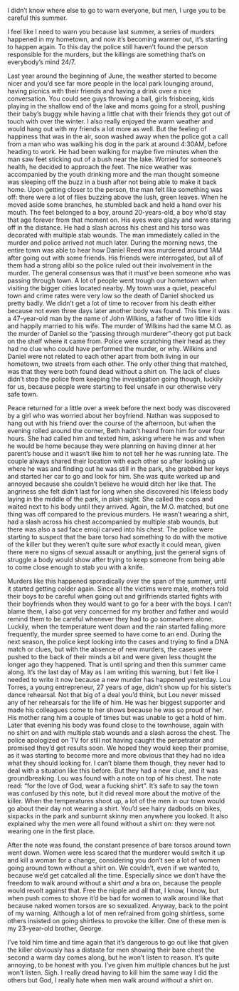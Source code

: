  I didn’t know where else to go to warn everyone, but men, I urge you to be careful this summer. 

I feel like I need to warn you because last summer, a series of murders happened in my hometown, and now it’s becoming warmer out, it’s starting to happen again. To this day the police still haven’t found the person responsible for the murders, but the killings are something that’s on everybody’s mind 24/7. 

Last year around the beginning of June, the weather started to become nicer and you’d see far more people in the local park lounging around, having picnics with their friends and having a drink over a nice conversation. You could see guys throwing a ball, girls frisbeeing, kids playing in the shallow end of the lake and moms going for a stroll, pushing their baby’s buggy while having a little chat with their friends they got out of touch with over the winter. I also really enjoyed the warm weather and would hang out with my friends a lot more as well. But the feeling of happiness that was in the air, soon washed away when the police got a call from a man who was walking his dog in the park at around 4:30AM, before heading to work. He had been walking for maybe five minutes when the man saw feet sticking out of a bush near the lake. Worried for someone’s health, he decided to approach the feet. The nice weather was accompanied by the youth drinking more and the man thought someone was sleeping off the buzz in a bush after not being able to make it back home. Upon getting closer to the person, the man felt like something was off: there were a lot of flies buzzing above the lush, green leaves. When he moved aside some branches, he stumbled back and held a hand over his mouth. The feet belonged to a boy, around 20-years-old, a boy who’d stay that age forever from that moment on. His eyes were glazy and were staring off in the distance. He had a slash across his chest and his torso was decorated with multiple stab wounds. The man immediately called in the murder and police arrived not much later. During the morning news, the entire town was able to hear how Daniel Reed was murdered around 1AM after going out with some friends. His friends were interrogated, but all of them had a strong alibi so the police ruled out their involvement in the murder. The general consensus was that it must’ve been someone who was passing through town. A lot of people went trough our hometown when visiting the bigger cities located nearby. My town was a quiet, peaceful town and crime rates were very low so the death of Daniel shocked us pretty badly. We didn’t get a lot of time to recover from his death either because not even three days later another body was found. This time it was a 47-year-old man by the name of John Wilkins, a father of two little kids and happily married to his wife. The murder of Wilkins had the same M.O. as the murder of Daniel so the “passing through murderer”-theory got put back on the shelf where it came from. Police were scratching their head as they had no clue who could have performed the murder, or why. Wilkins and Daniel were not related to each other apart from both living in our hometown, two streets from each other. The only other thing that matched, was that they were both found dead without a shirt on. The lack of clues didn’t stop the police from keeping the investigation going though, luckily for us, because people were starting to feel unsafe in our otherwise very safe town. 

Peace returned for a little over a week before the next body was discovered by a girl who was worried about her boyfriend. Nathan was supposed to hang out with his friend over the course of the afternoon, but when the evening rolled around the corner, Beth hadn’t heard from him for over four hours. She had called him and texted him, asking where he was and when he would be home because they were planning on having dinner at her parent’s house and it wasn’t like him to not tell her he was running late. The couple always shared their location with each other so after looking up where he was and finding out he was still in the park, she grabbed her keys and started her car to go and look for him. She was quite worked up and annoyed because she couldn’t believe he would ditch her like that. The angriness she felt didn’t last for long when she discovered his lifeless body laying in the middle of the park, in plain sight. She called the cops and waited next to his body until they arrived. Again, the M.O. matched, but one thing was off compared to the previous murders. He wasn’t wearing a shirt, had a slash across his chest accompanied by multiple stab wounds, but there was also a sad face emoji carved into his chest. The police were starting to suspect that the bare torso had something to do with the motive of the killer but they weren’t quite sure *what* exactly it could mean, given there were no signs of sexual assault or anything, just the general signs of struggle a body would show after trying to keep someone from being able to come close enough to stab you with a knife. 

Murders like this happened sporadically over the span of the summer, until it started getting colder again. Since all the victims were male, mothers told their boys to be careful when going out and girlfriends started fights with their boyfriends when they would want to go for a beer with the boys. I can’t blame them, I also got very concerned for my brother and father and would remind them to be careful whenever they had to go somewhere alone. Luckily, when the temperature went down and the rain started falling more frequently, the murder spree seemed to have come to an end. During the next season, the police kept looking into the cases and trying to find a DNA match or clues, but with the absence of new murders, the cases were pushed to the back of their minds a bit and were given less thought the longer ago they happened. That is until spring and then this summer came along. It’s the last day of May as I am writing this warning, but I felt like I needed to write it now because a new murder has happened yesterday. Lou Torres, a young entrepreneur, 27 years of age, didn’t show up for his sister’s dance rehearsal. Not that big of a deal you’d think, but Lou never missed any of her rehearsals for the life of him. He was her biggest supporter and made his colleagues come to her shows because he was so proud of her. His mother rang him a couple of times but was unable to get a hold of him. Later that evening his body was found close to the townhouse, again with no shirt on and with multiple stab wounds and a slash across the chest. The police apologized on TV for still not having caught the perpetrator and promised they’d get results soon. We hoped they would keep their promise, as it was starting to become more and more obvious that they had no idea what they should looking for. I can’t blame them though, they never had to deal with a situation like this before. But they had a new clue, and it was groundbreaking. Lou was found with a note on top of his chest. The note read: “for the love of God, wear a fucking shirt”. It’s safe to say the town was confused by this note, but it did reveal more about the motive of the killer. When the temperatures shoot up, a lot of the men in our town would go about their day not wearing a shirt. You’d see hairy dadbods on bikes, sixpacks in the park and sunburnt skinny men anywhere you looked. It also explained why the men were all found without a shirt on: they were not wearing one in the first place. 

After the note was found, the constant presence of bare torsos around town went down. Women were less scared that the murderer would switch it up and kill a woman for a change, considering you don’t see a lot of women going around town without a shirt on. We couldn’t, even if we wanted to, because we’d get catcalled all the time. Especially since we don’t have the freedom to walk around without a shirt *and* a bra on, because the people would revolt against that. Free the nipple and all that, I know, I know, but when push comes to shove it’d be bad for women to walk around like that because naked women torsos are so sexualized. Anyway, back to the point of my warning. Although a lot of men refrained from going shirtless, some others insisted on going shirtless to provoke the killer. One of these men is my 23-year-old brother, George. 

I’ve told him time and time again that it’s dangerous to go out like that given the killer obviously has a distaste for men showing their bare chest the second a warm day comes along, but he won’t listen to reason. It’s quite annoying, to be honest with you. I’ve given him multiple chances but he just won’t listen. Sigh. I really dread having to kill him the same way I did the others but God, I really hate when men walk around without a shirt on.